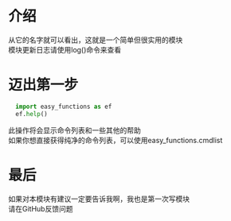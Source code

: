 ﻿# 介绍
从它的名字就可以看出，这就是一个简单但很实用的模块
<br/>模块更新日志请使用log()命令来查看
# 迈出第一步
```Python
  import easy_functions as ef
  ef.help()
```
此操作将会显示命令列表和一些其他的帮助
<br/>如果你想直接获得纯净的命令列表，可以使用easy_functions.cmdlist
# 最后
如果对本模块有建议一定要告诉我啊，我也是第一次写模块
<br/>请在GitHub反馈问题
